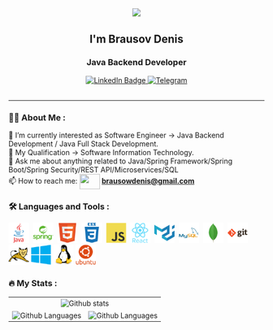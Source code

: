 <div id="header" align="center">
  <img src="https://media.giphy.com/media/v1.Y2lkPTc5MGI3NjExYzE0YTA4N2MyMjMxYzJmNDFhMDVkMjIyMWExZGQ4YmI1YjI5ZjhkMSZjdD1n/MeJgB3yMMwIaHmKD4z/giphy.gif" width="360"/>
  <h2 text-decoration=none>I'm Brausov Denis</h2>
	<h3>Java Backend Developer</h3>
</div>
<div id="badges" align="center">
  <a href="https://www.linkedin.com/in/brausov-denis">
    <img src="https://img.shields.io/badge/LinkedIn-blue?style=for-the-badge&logo=linkedin&logoColor=white" alt="LinkedIn Badge"/>
  </a>
  <a href="https://t.me/Sm1l43s">
	<img src="https://img.shields.io/badge/Telegram-blue?style=for-the-badge&logo=telegram&logoColor=white" alt="Telegram"/>
  </a>
</div>
<div id="profileView" align="center">
  <img src="https://komarev.com/ghpvc/?username=sm1l43s&style=flat-square&color=blue" alt=""/>
</div>
<hr>

### :woman_technologist: About Me :
🔭 I’m currently interested as Software Engineer  -> Java Backend Development / Java Full Stack Development. <br>
🌱 My Qualification -> Software Information Technology. <br>
💬 Ask me about anything related to Java/Spring Framework/Spring Boot/Spring Security/REST API/Microservices/SQL <br>
📫 How to reach me: 
  <a href="mailto:brausowdenis@gmail.com" target="blank"><img align="center" src="https://user-images.githubusercontent.com/56149197/218254506-dd38dc25-4dc9-4f24-be93-d05a7be9c3d6.png" height="30" width="40"/></a> **brausowdenis@gmail.com**
  
### :hammer_and_wrench: Languages and Tools :
<div>
  <img src="https://github.com/devicons/devicon/blob/master/icons/java/java-original-wordmark.svg" title="Java" alt="Java" width="40" height="40"/>&nbsp;
  <img src="https://github.com/devicons/devicon/blob/master/icons/spring/spring-original-wordmark.svg" title="Spring" alt="Spring" width="40" height="40"/>&nbsp;
  <img src="https://github.com/devicons/devicon/blob/master/icons/html5/html5-original.svg" title="HTML5" alt="HTML" width="40" height="40"/>&nbsp; 
  <img src="https://github.com/devicons/devicon/blob/master/icons/css3/css3-plain-wordmark.svg"  title="CSS3" alt="CSS" width="40" height="40"/>&nbsp;
  <img src="https://github.com/devicons/devicon/blob/master/icons/javascript/javascript-original.svg" title="JavaScript" alt="JavaScript" width="40" height="40"/>&nbsp; 
  <img src="https://github.com/devicons/devicon/blob/master/icons/react/react-original-wordmark.svg" title="React" alt="React" width="40" height="40"/>&nbsp;
  <img src="https://github.com/devicons/devicon/blob/master/icons/materialui/materialui-original.svg" title="Material UI" alt="Material UI" width="40" height="40"/>&nbsp;
  <img src="https://github.com/devicons/devicon/blob/master/icons/mysql/mysql-original-wordmark.svg" title="MySQL"  alt="MySQL" width="40" height="40"/>&nbsp;
  <img src="https://github.com/devicons/devicon/blob/master/icons/mongodb/mongodb-original.svg" title="MongoDB"  alt="MongoDB" width="40" height="40"/>&nbsp;
  <img src="https://github.com/devicons/devicon/blob/master/icons/git/git-original-wordmark.svg" title="Git" **alt="Git" width="40" height="40"/>
  <img src="https://github.com/devicons/devicon/blob/master/icons/tomcat/tomcat-original.svg" title="Tomcat" **alt="Tomcat" width="40" height="40"/>
  <img src="https://github.com/devicons/devicon/blob/master/icons/windows8/windows8-original.svg" title="Win" **alt="Win" width="40" height="40"/>
  <img src="https://github.com/devicons/devicon/blob/master/icons/linux/linux-original.svg" title="Linux" **alt="Linux" width="40" height="40"/>
  <img src="https://github.com/devicons/devicon/blob/master/icons/ubuntu/ubuntu-plain-wordmark.svg" title="ubuntu" **alt="ubuntu" width="40" height="40"/>	
</div>
  
### :fire: My Stats :
<table><tbody>
	<tr>
		<td colspan="2" align="center">
		<img align="center" src="http://github-profile-summary-cards.vercel.app/api/cards/profile-details?username=sm1l43s&theme=github" alt="Github stats" />
	</td>
	</tr>
	<tr>
		<td align="center">
		<img height="195px" align="center" alt="Github Languages" src="https://github-readme-stats.vercel.app/api/top-langs/?username=sm1l43s&layout=compact&theme=github" />
		</td>
		<td align="center">
		<img height="195px" align="center" alt="Github Languages" src="http://github-profile-summary-cards.vercel.app/api/cards/stats?username=sm1l43s&theme=github" />
		</td>
	</tr>
</tbody></table>
